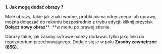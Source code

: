 **1. Jak mogę dodać obrazy ?**

Małe obrazy, takie jak znaki wodne, próbki pisma odręcznego lub oprawy, można dołączać do rekordu bezpośrednio z trybu edycji: kliknij przycisk&nbsp; **Dołącz nowy obraz**** &nbsp;**w menu po prawej stronie.  
  
Obrazy takie, jak zasoby cyfrowe należy dodawać tylko jako linki do repozytorium przechowującego. Dodaje się je w polu **Zasoby zewnętrzne (856)**.